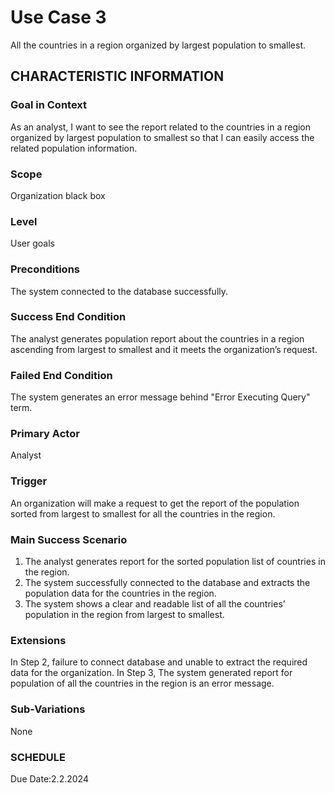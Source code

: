 # Use Case 3
All the countries in a region organized by largest population to smallest.
## CHARACTERISTIC INFORMATION
### Goal in Context
As an analyst, I want to see the report related to the countries in a region organized by largest population to smallest so that I can easily access the related population information.
### Scope
Organization black box
### Level
User goals
### Preconditions
The system connected to the database successfully.
### Success End Condition
The analyst generates population report about the countries in a region ascending from largest to smallest and it meets the organization’s request.
### Failed End Condition
The system generates an error message behind "Error Executing Query" term.
### Primary Actor
Analyst
### Trigger
An organization will make a request to get the report of the population sorted from largest to smallest for all the countries in the region.
### Main Success Scenario
1.  The analyst generates report for the sorted population list of countries in the region.
2.  The system successfully connected to the database and extracts the population data for the countries in the region.
3.  The system shows a clear and readable list of all the countries’ population in the region from largest to smallest.
### Extensions
In Step 2, failure to connect database and unable to extract the required data for the organization.
In Step 3, The system generated report for population of all the countries in the region is an error message.
### Sub-Variations
None
### SCHEDULE
Due Date:2.2.2024

